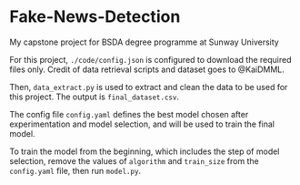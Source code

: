 # Fake-News-Detection
My capstone project for BSDA degree programme at Sunway University

For this project, `./code/config.json` is configured to download the required files only. Credit of data retrieval scripts and dataset goes to @KaiDMML.

Then, `data_extract.py` is used to extract and clean the data to be used for this project. The output is `final_dataset.csv`.

The config file `config.yaml` defines the best model chosen after experimentation and model selection, and will be used to train the final model.

To train the model from the beginning, which includes the step of model selection, remove the values of `algorithm` and `train_size` from the `config.yaml` file, then run `model.py`.
